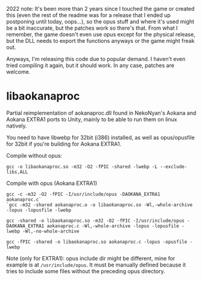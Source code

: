 2022 note:
It's been more than 2 years since I touched the game or created
this (even the rest of the readme was for a release that I ended
up postponing until today, oops...), so the opus stuff and where
it's used might be a bit inaccurate, but the patches work so
there's that. From what I remember, the game doesn't even use
opus except for the physical release, but the DLL needs to
export the functions anyways or the game might freak out.

Anyways, I'm releasing this code due to popular demand.
I haven't even tried compiling it again, but it should work.
In any case, patches are welcome.

# libaokanaproc

Partial reimplementation of aokanaproc.dll found in NekoNyan's
Aokana and Aokana EXTRA1 ports to Unity, mainly to be able
to run them on linux natively.

You need to have libwebp for 32bit (i386) installed, as well as
opus/opusfile for 32bit if you're building for Aokana EXTRA1.

Compile without opus:
```
gcc -o libaokanaproc.so -m32 -O2 -fPIC -shared -lwebp -L --exclude-libs,ALL
```

Compile with opus (Aokana EXTRA1)
```
gcc -c -m32 -O2 -fPIC -I/usr/include/opus -DAOKANA_EXTRA1 aokanaproc.c`
`gcc -m32 -shared aokanaproc.o -o libaokanaproc.so -Wl,-whole-archive -lopus -lopusfile -lwebp
```

```
gcc -shared -o libaokanaproc.so -m32 -O2 -fPIC -I/usr/include/opus -DAOKANA_EXTRA1 aokanaproc.c -Wl,-whole-archive -lopus -lopusfile -lwebp -Wl,-no-whole-archive
```

```
gcc -fPIC -shared -o libaokanaproc.so aokanaproc.c -lopus -opusfile -lwebp
```

Note (only for EXTRA1): opus include dir might be different, mine
for example is at `/usr/include/opus`. It must be manually defined
because it tries to include some files without the preceding opus
directory.
